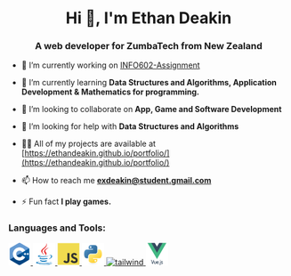 <h1 align="center">Hi 👋, I'm Ethan Deakin</h1>
<h3 align="center">A web developer for ZumbaTech from New Zealand</h3>

- 🔭 I’m currently working on [INFO602-Assignment](https://github.com/Bald-M/ZumbaTech)

- 🌱 I’m currently learning **Data Structures and Algorithms, Application Development & Mathematics for programming.**

- 👯 I’m looking to collaborate on **App, Game and Software Development**

- 🤝 I’m looking for help with **Data Structures and Algorithms**

- 👨‍💻 All of my projects are available at [https://ethandeakin.github.io/portfolio/](https://ethandeakin.github.io/portfolio/)

- 📫 How to reach me **exdeakin@student.gmail.com**

- ⚡ Fun fact **I play games.**

<h3 align="left">Languages and Tools:</h3>
<p align="left"> <a href="https://www.w3schools.com/cpp/" target="_blank" rel="noreferrer"> <img src="https://raw.githubusercontent.com/devicons/devicon/master/icons/cplusplus/cplusplus-original.svg" alt="cplusplus" width="40" height="40"/> </a> <a href="https://www.java.com" target="_blank" rel="noreferrer"> <img src="https://raw.githubusercontent.com/devicons/devicon/master/icons/java/java-original.svg" alt="java" width="40" height="40"/> </a> <a href="https://developer.mozilla.org/en-US/docs/Web/JavaScript" target="_blank" rel="noreferrer"> <img src="https://raw.githubusercontent.com/devicons/devicon/master/icons/javascript/javascript-original.svg" alt="javascript" width="40" height="40"/> </a> <a href="https://www.python.org" target="_blank" rel="noreferrer"> <img src="https://raw.githubusercontent.com/devicons/devicon/master/icons/python/python-original.svg" alt="python" width="40" height="40"/> </a> <a href="https://tailwindcss.com/" target="_blank" rel="noreferrer"> <img src="https://www.vectorlogo.zone/logos/tailwindcss/tailwindcss-icon.svg" alt="tailwind" width="40" height="40"/> </a> <a href="https://vuejs.org/" target="_blank" rel="noreferrer"> <img src="https://raw.githubusercontent.com/devicons/devicon/master/icons/vuejs/vuejs-original-wordmark.svg" alt="vuejs" width="40" height="40"/> </a> </p>
